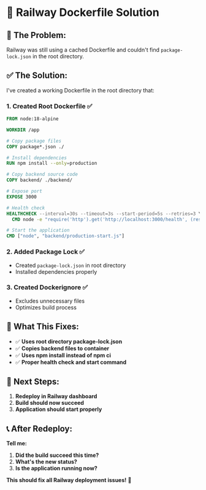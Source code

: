 # 🔧 Railway Dockerfile Solution

## 🚨 **The Problem:**
Railway was still using a cached Dockerfile and couldn't find `package-lock.json` in the root directory.

## ✅ **The Solution:**
I've created a working Dockerfile in the root directory that:

### **1. Created Root Dockerfile** ✅
```dockerfile
FROM node:18-alpine

WORKDIR /app

# Copy package files
COPY package*.json ./

# Install dependencies
RUN npm install --only=production

# Copy backend source code
COPY backend/ ./backend/

# Expose port
EXPOSE 3000

# Health check
HEALTHCHECK --interval=30s --timeout=3s --start-period=5s --retries=3 \
  CMD node -e "require('http').get('http://localhost:3000/health', (res) => { process.exit(res.statusCode === 200 ? 0 : 1) })"

# Start the application
CMD ["node", "backend/production-start.js"]
```

### **2. Added Package Lock** ✅
- Created `package-lock.json` in root directory
- Installed dependencies properly

### **3. Created Dockerignore** ✅
- Excludes unnecessary files
- Optimizes build process

## 🎯 **What This Fixes:**

- ✅ **Uses root directory package-lock.json**
- ✅ **Copies backend files to container**
- ✅ **Uses npm install instead of npm ci**
- ✅ **Proper health check and start command**

## 🚀 **Next Steps:**

1. **Redeploy in Railway dashboard**
2. **Build should now succeed**
3. **Application should start properly**

## 📞 **After Redeploy:**

**Tell me:**
1. **Did the build succeed this time?**
2. **What's the new status?**
3. **Is the application running now?**

**This should fix all Railway deployment issues!** 🎉




